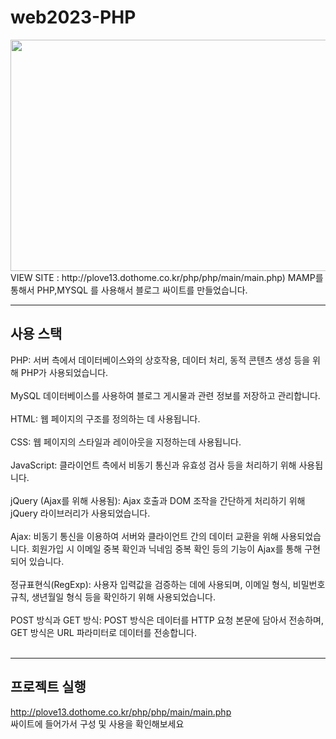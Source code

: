# web2023-PHP

<img src="/html/assets/img/Frame 4.png"  width="700" height="370">
VIEW SITE : http://plove13.dothome.co.kr/php/php/main/main.php)
MAMP를 통해서 PHP,MYSQL 를 사용해서 블로그 싸이트를 만들었습니다.

******

사용 스택
---
PHP: 서버 측에서 데이터베이스와의 상호작용, 데이터 처리, 동적 콘텐츠 생성 등을 위해 PHP가 사용되었습니다. <br><br>
MySQL 데이터베이스를 사용하여 블로그 게시물과 관련 정보를 저장하고 관리합니다.<br><br>
HTML: 웹 페이지의 구조를 정의하는 데 사용됩니다.<br><br>
CSS: 웹 페이지의 스타일과 레이아웃을 지정하는데 사용됩니다.<br><br>
JavaScript: 클라이언트 측에서 비동기 통신과 유효성 검사 등을 처리하기 위해 사용됩니다.<br><br>
jQuery (Ajax를 위해 사용됨): Ajax 호출과 DOM 조작을 간단하게 처리하기 위해 jQuery 라이브러리가 사용되었습니다.<br><br>
Ajax: 비동기 통신을 이용하여 서버와 클라이언트 간의 데이터 교환을 위해 사용되었습니다. 회원가입 시 이메일 중복 확인과 닉네임 중복 확인 등의 기능이 Ajax를 통해 구현되어 있습니다.<br><br>
정규표현식(RegExp): 사용자 입력값을 검증하는 데에 사용되며, 이메일 형식, 비밀번호 규칙, 생년월일 형식 등을 확인하기 위해 사용되었습니다.<br><br>
POST 방식과 GET 방식: POST 방식은 데이터를 HTTP 요청 본문에 담아서 전송하며, GET 방식은 URL 파라미터로 데이터를 전송합니다.<br><br>

*******

프로젝트 실행
---
http://plove13.dothome.co.kr/php/php/main/main.php <br> 싸이트에 들어가서 구성 및 사용을 확인해보세요 



